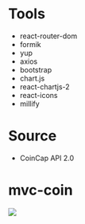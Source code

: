 # Tools

- react-router-dom
- formik
- yup
- axios
- bootstrap
- chart.js
- react-chartjs-2
- react-icons
- millify

# Source

- CoinCap API 2.0

# mvc-coin

![](Coinmania%20.gif)
